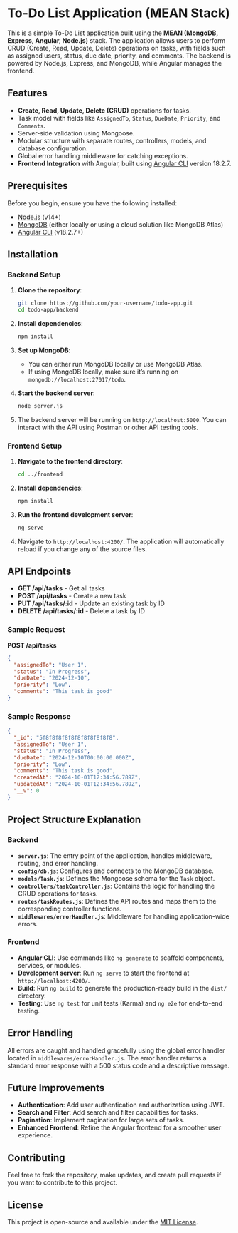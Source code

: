 

# To-Do List Application (MEAN Stack)

This is a simple To-Do List application built using the **MEAN (MongoDB, Express, Angular, Node.js)** stack. The application allows users to perform CRUD (Create, Read, Update, Delete) operations on tasks, with fields such as assigned users, status, due date, priority, and comments. The backend is powered by Node.js, Express, and MongoDB, while Angular manages the frontend.

## Features

- **Create, Read, Update, Delete (CRUD)** operations for tasks.
- Task model with fields like `AssignedTo`, `Status`, `DueDate`, `Priority`, and `Comments`.
- Server-side validation using Mongoose.
- Modular structure with separate routes, controllers, models, and database configuration.
- Global error handling middleware for catching exceptions.
- **Frontend Integration** with Angular, built using [Angular CLI](https://github.com/angular/angular-cli) version 18.2.7.

## Prerequisites

Before you begin, ensure you have the following installed:

- [Node.js](https://nodejs.org/) (v14+)
- [MongoDB](https://www.mongodb.com/) (either locally or using a cloud solution like MongoDB Atlas)
- [Angular CLI](https://angular.dev/tools/cli) (v18.2.7+)

## Installation

### Backend Setup

1. **Clone the repository**:

   ```bash
   git clone https://github.com/your-username/todo-app.git
   cd todo-app/backend
   ```

2. **Install dependencies**:

   ```bash
   npm install
   ```

3. **Set up MongoDB**:

   - You can either run MongoDB locally or use MongoDB Atlas.
   - If using MongoDB locally, make sure it’s running on `mongodb://localhost:27017/todo`.

4. **Start the backend server**:

   ```bash
   node server.js
   ```

5. The backend server will be running on `http://localhost:5000`. You can interact with the API using Postman or other API testing tools.

### Frontend Setup

1. **Navigate to the frontend directory**:

   ```bash
   cd ../frontend
   ```

2. **Install dependencies**:

   ```bash
   npm install
   ```

3. **Run the frontend development server**:

   ```bash
   ng serve
   ```

4. Navigate to `http://localhost:4200/`. The application will automatically reload if you change any of the source files.

## API Endpoints

- **GET /api/tasks** - Get all tasks
- **POST /api/tasks** - Create a new task
- **PUT /api/tasks/:id** - Update an existing task by ID
- **DELETE /api/tasks/:id** - Delete a task by ID

### Sample Request

**POST /api/tasks**

```json
{
  "assignedTo": "User 1",
  "status": "In Progress",
  "dueDate": "2024-12-10",
  "priority": "Low",
  "comments": "This task is good"
}
```

### Sample Response

```json
{
  "_id": "5f8f8f8f8f8f8f8f8f8f8f8",
  "assignedTo": "User 1",
  "status": "In Progress",
  "dueDate": "2024-12-10T00:00:00.000Z",
  "priority": "Low",
  "comments": "This task is good",
  "createdAt": "2024-10-01T12:34:56.789Z",
  "updatedAt": "2024-10-01T12:34:56.789Z",
  "__v": 0
}
```

## Project Structure Explanation

### Backend

- **`server.js`**: The entry point of the application, handles middleware, routing, and error handling.
- **`config/db.js`**: Configures and connects to the MongoDB database.
- **`models/Task.js`**: Defines the Mongoose schema for the `Task` object.
- **`controllers/taskController.js`**: Contains the logic for handling the CRUD operations for tasks.
- **`routes/taskRoutes.js`**: Defines the API routes and maps them to the corresponding controller functions.
- **`middlewares/errorHandler.js`**: Middleware for handling application-wide errors.

### Frontend

- **Angular CLI**: Use commands like `ng generate` to scaffold components, services, or modules.
- **Development server**: Run `ng serve` to start the frontend at `http://localhost:4200/`.
- **Build**: Run `ng build` to generate the production-ready build in the `dist/` directory.
- **Testing**: Use `ng test` for unit tests (Karma) and `ng e2e` for end-to-end testing.

## Error Handling

All errors are caught and handled gracefully using the global error handler located in `middlewares/errorHandler.js`. The error handler returns a standard error response with a 500 status code and a descriptive message.

## Future Improvements

- **Authentication**: Add user authentication and authorization using JWT.
- **Search and Filter**: Add search and filter capabilities for tasks.
- **Pagination**: Implement pagination for large sets of tasks.
- **Enhanced Frontend**: Refine the Angular frontend for a smoother user experience.

## Contributing

Feel free to fork the repository, make updates, and create pull requests if you want to contribute to this project.

## License

This project is open-source and available under the [MIT License](LICENSE).
